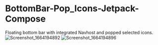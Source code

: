 # BottomBar-Pop_Icons-Jetpack-Compose
Floating bottom bar with integrated Navhost and popped selected icons.
![Screenshot_1664194892](https://user-images.githubusercontent.com/48755981/192274857-55d26291-a265-4eee-92d0-c536e715b0ed.png)
![Screenshot_1664194896](https://user-images.githubusercontent.com/48755981/192274896-3c8e0625-cddd-44c2-bcb2-4842443c905e.png)
